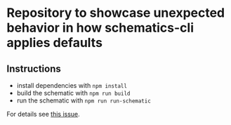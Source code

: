 # Repository to showcase unexpected behavior in how schematics-cli applies defaults

## Instructions

- install dependencies with `npm install`
- build the schematic with `npm run build`
- run the schematic with `npm run run-schematic`

For details see [this issue](https://github.com/angular/angular-cli/issues/22600).